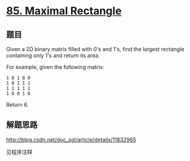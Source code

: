 # [85. Maximal Rectangle](https://leetcode-cn.com/problems/maximal-rectangle/)

## 题目
Given a 2D binary matrix filled with 0's and 1's, find the largest rectangle containing only 1's and return its area.

For example, given the following matrix:
```
1 0 1 0 0
1 0 1 1 1
1 1 1 1 1
1 0 0 1 0
```
Return 6.

## 解题思路

http://blog.csdn.net/doc_sgl/article/details/11832965

见程序注释
